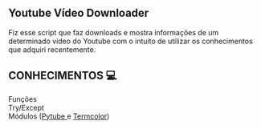 ## Youtube Vídeo Downloader
Fiz esse script que faz downloads e mostra informações de um determinado vídeo do Youtube com o intuito de utilizar os conhecimentos que adquiri recentemente.

## CONHECIMENTOS 💻
Funções<br>
Try/Except<br>
Módulos (<a href="https://pytube.io/en/latest/">Pytube </a> e <a href="https://pypi.org/project/termcolor/">Termcolor</a>)<br>
